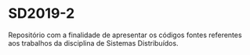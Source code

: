 # SD2019-2
Repositório com a finalidade de apresentar os códigos fontes referentes aos trabalhos da disciplina de Sistemas Distribuídos.
